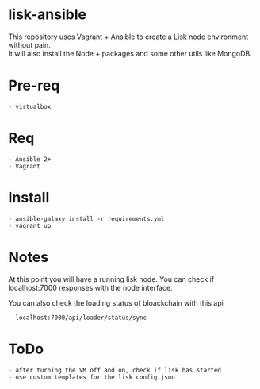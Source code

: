 # lisk-ansible
This repository uses Vagrant + Ansible to create a Lisk node environment without pain.<br>
It will also install the Node + packages and some other utils like MongoDB.

# Pre-req
    - virtualbox

# Req
    - Ansible 2+
    - Vagrant

# Install
    - ansible-galaxy install -r requirements.yml
    - vagrant up

# Notes
At this point you will have a running lisk node.
You can check if localhost:7000 responses with the node interface.

You can also check the loading status of bloackchain with this api

    - localhost:7000/api/loader/status/sync

# ToDo

    - after turning the VM off and on, check if lisk has started
    - use custom templates for the lisk config.json
